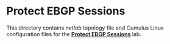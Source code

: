 # Protect EBGP Sessions

This directory contains *netlab* topology file and Cumulus Linux configuration files for the **[Protect EBGP Sessions](../../docs/basic/6-protect.md)** lab.

